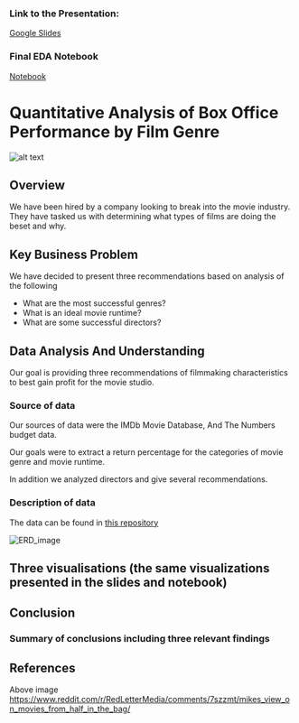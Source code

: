### Link to the Presentation:
[Google Slides](https://docs.google.com/presentation/d/1MLvGj73hgIZRSUeMiUxudbkVynZ4hwIq6aFEZ_RNPkU/edit?usp=sharing)

### Final EDA Notebook
[Notebook](https://github.com/QiCai1995/dsc-phase-2-project-v3/blob/main/EDA_Final.ipynb)

# Quantitative Analysis of Box Office Performance by Film Genre

![alt text](https://i.redd.it/9n27tczziac01.png)

## Overview

We have been hired by a company looking to break into the movie industry. They have tasked us with determining what types of films are doing the beset and why.

## Key Business Problem

We have decided to present three recommendations based on analysis of the following 

* What are the most successful genres?
* What is an ideal movie runtime?
* What are some successful directors?

## Data Analysis And Understanding

Our goal is providing three recommendations of filmmaking characteristics to best gain profit for the movie studio.

### Source of data

Our sources of data were the IMDb Movie Database, And The Numbers budget data.

Our goals were to extract a return percentage for the categories of movie genre and movie runtime.

In addition we analyzed directors and give several recommendations.

### Description of data

The data can be found in [this repository](https://github.com/learn-co-curriculum/dsc-phase-2-project-v3)

![ERD_image](https://raw.githubusercontent.com/learn-co-curriculum/dsc-phase-2-project-v3/main/movie_data_erd.jpeg)

## Three visualisations (the same visualizations presented in the slides and notebook)

## Conclusion

### Summary of conclusions including three relevant findings

## References

Above image
https://www.reddit.com/r/RedLetterMedia/comments/7szzmt/mikes_view_on_movies_from_half_in_the_bag/
